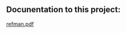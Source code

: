 ## Docunentation to this project: 
[refman.pdf](https://github.com/user-attachments/files/18619921/refman.pdf)
